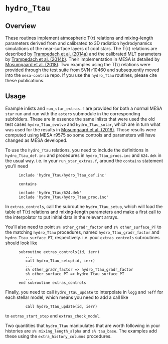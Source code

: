 # ``hydro_Ttau``

## Overview

These routines implement atmospheric T(τ) relations and mixing-length
parameters derived from and calibrated to 3D radiation hydrodynamics
simulations of the near-surface layers of cool stars.  The T(τ)
relations are described by [Trampedach et
al. (2014a)](https://ui.adsabs.harvard.edu/abs/2014MNRAS.442..805T/abstract)
and the calibrated MLT parameters by [Trampedach et
al. (2014b)](https://ui.adsabs.harvard.edu/abs/2014MNRAS.445.4366T/abstract).
Their implementation in MESA is detailed by [Mosumgaard et
al. (2018)](https://ui.adsabs.harvard.edu/abs/2018MNRAS.478.5650M/abstract).
Two examples using the T(τ) relations were provided through the test
suite from SVN r10460 and subsequently moved into the `mesa-contrib`
repo.  If you use the `hydro_Ttau` routines, please cite these
publications.

## Usage

Example inlists and `run_star_extras.f` are provided for both a normal
MESA `star` run and run with the `astero` submodule in the
corresponding subfolders.  These are in essence the same inlists that
were used the old test cases `hydro_Ttau_evolve` and
`hydro_Ttau_solar`, which are in turn what was used for the results in
[Mosumgaard et
al. (2018)](https://ui.adsabs.harvard.edu/abs/2018MNRAS.478.5650M/abstract).
Those results were computed using MESA r9575 so some controls and
parameters will have changed as MESA developed.

To use the `hydro_Ttau` relations, you need to include the definitions
in `hydro_Ttau_def.inc` and procedures in `hydro_Ttau_procs.inc` and
`624.dek` in the usual way. i.e. in your `run_star_extras.f`, around
the `contains` statement you'll need

````Fortran
      include 'hydro_Ttau/hydro_Ttau_def.inc'

      contains

      include 'hydro_Ttau/624.dek'
      include 'hydro_Ttau/hydro_Ttau_proc.inc'
````

In `extras_controls`, call the subroutine `hydro_Ttau_setup`, which
will load the table of T(τ) relations and mixing-length parameters and
make a first call to the interpolator to put initial data in the
relevant arrays.

You'll also need to point `s% other_gradr_factor` and `s%
other_surface_PT` to the matching `hydro_Ttau` procedures, named
`hydro_Ttau_gradr_factor` and `hydro_Ttau_surface_PT`,
respectively. i.e. your `extras_controls` subroutines should look like

````Fortran
      subroutine extras_controls(id, ierr)
         ...
         call hydro_Ttau_setup(id, ierr)
         ...
         s% other_gradr_factor => hydro_Ttau_gradr_factor
         s% other_surface_PT => hydro_Ttau_surface_PT
         ...
      end subroutine extras_controls
````

Finally, you need to call `hydro_Ttau_update` to interpolate in `logg`
and `Teff` for each stellar model, which means you need to add a call like
````Fortran
         call hydro_Ttau_update(id, ierr)
````
to `extras_start_step` and `extras_check_model`.

Two quantities that `hydro_Ttau` manipulates that are worth following
in your histories are `s% mixing_length_alpha` and `s% tau_base`.  The
examples add these using the `extra_history_columns` procedures.
